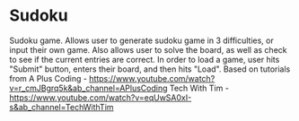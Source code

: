 # Sudoku
Sudoku game. Allows user to generate sudoku game in 3 difficulties, or input their own game. Also allows user to solve the board, as well as check to see if the current entries are correct. In order to load a game, user hits "Submit" button, enters their board, and then hits "Load". 
Based on tutorials from 
A Plus Coding - https://www.youtube.com/watch?v=r_cmJBgrq5k&ab_channel=APlusCoding
Tech With Tim - https://www.youtube.com/watch?v=eqUwSA0xI-s&ab_channel=TechWithTim
